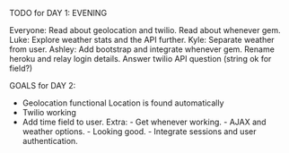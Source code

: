 TODO for DAY 1: EVENING

Everyone: Read about geolocation and twilio. Read about whenever gem.
Luke: Explore weather stats and the API further.
Kyle: Separate weather from user.
Ashley: Add bootstrap and integrate whenever gem. Rename heroku and relay login details. Answer twilio API question (string ok for field?)

GOALS for DAY 2:

- Geolocation functional
    Location is found automatically
- Twilio working
- Add time field to user.
Extra: - Get whenever working.
       - AJAX and weather options.
       - Looking good.
       - Integrate sessions and user authentication.